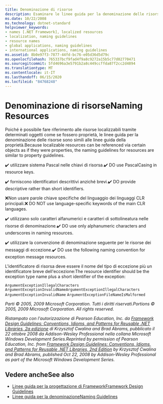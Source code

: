 ```yaml
---
title: Denominazione di risorse
description: Esaminare le linee guida per la denominazione delle risorse in .NET, che sono simili alle linee guida per la denominazione delle proprietà.
ms.date: 10/22/2008
ms.technology: dotnet-standard
helpviewer_keywords:
- names [.NET Framework], localized resources
- localization, naming guidelines
- resource names
- global applications, naming guidelines
- international applications, naming guidelines
ms.assetid: 8b0e97f3-7877-44fd-bc76-e05d36d5d79c
ms.openlocfilehash: 765337bcf9fad4f9a8c9272a15b5c77d02770471
ms.sourcegitcommit: 5fd4696a3e5791b2a8c449ccffda87f2cc2d4894
ms.translationtype: MT
ms.contentlocale: it-IT
ms.lasthandoff: 06/15/2020
ms.locfileid: "84768248"
---
```

# <a name="naming-resources"></a><span data-ttu-id="d8638-103">Denominazione di risorse</span><span class="sxs-lookup"><span data-stu-id="d8638-103">Naming Resources</span></span>
<span data-ttu-id="d8638-104">Poiché è possibile fare riferimento alle risorse localizzabili tramite determinati oggetti come se fossero proprietà, le linee guida per la denominazione delle risorse sono simili alle linee guida della proprietà.</span><span class="sxs-lookup"><span data-stu-id="d8638-104">Because localizable resources can be referenced via certain objects as if they were properties, the naming guidelines for resources are similar to property guidelines.</span></span>

 <span data-ttu-id="d8638-105">✔️ utilizzare sistema Pascal nelle chiavi di risorsa.</span><span class="sxs-lookup"><span data-stu-id="d8638-105">✔️ DO use PascalCasing in resource keys.</span></span>

 <span data-ttu-id="d8638-106">✔️ forniscono identificatori descrittivi anziché brevi.</span><span class="sxs-lookup"><span data-stu-id="d8638-106">✔️ DO provide descriptive rather than short identifiers.</span></span>

 <span data-ttu-id="d8638-107">❌Non usare parole chiave specifiche del linguaggio dei linguaggi CLR principali.</span><span class="sxs-lookup"><span data-stu-id="d8638-107">❌ DO NOT use language-specific keywords of the main CLR languages.</span></span>

 <span data-ttu-id="d8638-108">✔️ utilizzano solo caratteri alfanumerici e caratteri di sottolineatura nelle risorse di denominazione.</span><span class="sxs-lookup"><span data-stu-id="d8638-108">✔️ DO use only alphanumeric characters and underscores in naming resources.</span></span>

 <span data-ttu-id="d8638-109">✔️ utilizzare la convenzione di denominazione seguente per le risorse dei messaggi di eccezione.</span><span class="sxs-lookup"><span data-stu-id="d8638-109">✔️ DO use the following naming convention for exception message resources.</span></span>

 <span data-ttu-id="d8638-110">L'identificatore di risorsa deve essere il nome del tipo di eccezione più un identificatore breve dell'eccezione:</span><span class="sxs-lookup"><span data-stu-id="d8638-110">The resource identifier should be the exception type name plus a short identifier of the exception:</span></span>

 <span data-ttu-id="d8638-111">`ArgumentExceptionIllegalCharacters` `ArgumentExceptionInvalidName`</span><span class="sxs-lookup"><span data-stu-id="d8638-111">`ArgumentExceptionIllegalCharacters` `ArgumentExceptionInvalidName`</span></span>
 `ArgumentExceptionFileNameIsMalformed`

 <span data-ttu-id="d8638-112">*Parti © 2005, 2009 Microsoft Corporation. Tutti i diritti riservati.*</span><span class="sxs-lookup"><span data-stu-id="d8638-112">*Portions © 2005, 2009 Microsoft Corporation. All rights reserved.*</span></span>

 <span data-ttu-id="d8638-113">*Ristampato con l'autorizzazione di Pearson Education, Inc. da [Framework Design Guidelines: Conventions, Idioms, and Patterns for Reusable .NET Libraries, 2a edizione](https://www.informit.com/store/framework-design-guidelines-conventions-idioms-and-9780321545619) di Krzysztof Cwalina and Brad Abrams, pubblicato il 22 ottobre 2008 da Addison-Wesley Professional nella collana Microsoft Windows Development Series.*</span><span class="sxs-lookup"><span data-stu-id="d8638-113">*Reprinted by permission of Pearson Education, Inc. from [Framework Design Guidelines: Conventions, Idioms, and Patterns for Reusable .NET Libraries, 2nd Edition](https://www.informit.com/store/framework-design-guidelines-conventions-idioms-and-9780321545619) by Krzysztof Cwalina and Brad Abrams, published Oct 22, 2008 by Addison-Wesley Professional as part of the Microsoft Windows Development Series.*</span></span>

## <a name="see-also"></a><span data-ttu-id="d8638-114">Vedere anche</span><span class="sxs-lookup"><span data-stu-id="d8638-114">See also</span></span>

- [<span data-ttu-id="d8638-115">Linee guida per la progettazione di Framework</span><span class="sxs-lookup"><span data-stu-id="d8638-115">Framework Design Guidelines</span></span>](index.md)
- [<span data-ttu-id="d8638-116">Linee guida per la denominazione</span><span class="sxs-lookup"><span data-stu-id="d8638-116">Naming Guidelines</span></span>](naming-guidelines.md)
